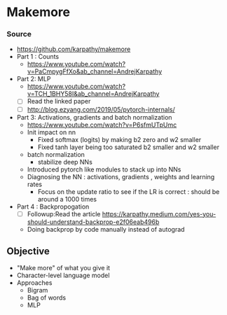 # Makemore 
### Source
- https://github.com/karpathy/makemore
- Part 1 : Counts
  - https://www.youtube.com/watch?v=PaCmpygFfXo&ab_channel=AndrejKarpathy
- Part 2: MLP
  - https://www.youtube.com/watch?v=TCH_1BHY58I&ab_channel=AndrejKarpathy
  - [ ] Read the linked paper
  - [ ] http://blog.ezyang.com/2019/05/pytorch-internals/
- Part 3: Activations, gradients and batch normalization
  - https://www.youtube.com/watch?v=P6sfmUTpUmc
  - Init impact on nn
    - Fixed softmax (logits) by making b2 zero and w2 smaller
    - Fixed tanh layer being too saturated b2 smaller and w2 smaller
  - batch normalization
    - stabilize deep NNs
  - Introduced pytorch like modules to stack up into NNs
  - Diagnosing the NN : activations, gradients , weights and learning rates
    - Focus on the update ratio to see if the LR is correct : should be around a 1000 times
- Part 4 : Backpropogation
  - [ ] Followup:Read the article https://karpathy.medium.com/yes-you-should-understand-backprop-e2f06eab496b
  - Doing backprop by code manually instead of autograd

## Objective
- "Make more" of what you give it
- Character-level language model
- Approaches
  - Bigram
  - Bag of words
  - MLP